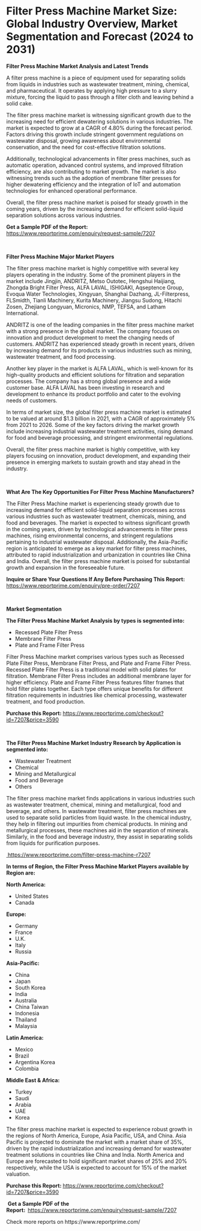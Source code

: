 <p><h1>Filter Press Machine Market Size: Global Industry Overview, Market Segmentation and Forecast (2024 to 2031)</h1></p><p><strong>Filter Press Machine Market Analysis and Latest Trends</strong></p>
<p><p>A filter press machine is a piece of equipment used for separating solids from liquids in industries such as wastewater treatment, mining, chemical, and pharmaceutical. It operates by applying high pressure to a slurry mixture, forcing the liquid to pass through a filter cloth and leaving behind a solid cake.</p><p>The filter press machine market is witnessing significant growth due to the increasing need for efficient dewatering solutions in various industries. The market is expected to grow at a CAGR of 4.80% during the forecast period. Factors driving this growth include stringent government regulations on wastewater disposal, growing awareness about environmental conservation, and the need for cost-effective filtration solutions.</p><p>Additionally, technological advancements in filter press machines, such as automatic operation, advanced control systems, and improved filtration efficiency, are also contributing to market growth. The market is also witnessing trends such as the adoption of membrane filter presses for higher dewatering efficiency and the integration of IoT and automation technologies for enhanced operational performance.</p><p>Overall, the filter press machine market is poised for steady growth in the coming years, driven by the increasing demand for efficient solid-liquid separation solutions across various industries.</p></p>
<p><strong>Get a Sample PDF of the Report:&nbsp;</strong> <a href="https://www.reportprime.com/enquiry/request-sample/7207">https://www.reportprime.com/enquiry/request-sample/7207</a></p>
<p>&nbsp;</p>
<p><strong>Filter Press Machine Major Market Players</strong></p>
<p><p>The filter press machine market is highly competitive with several key players operating in the industry. Some of the prominent players in the market include Jingjin, ANDRITZ, Metso Outotec, Hengshui Haijiang, Zhongda Bright Filter Press, ALFA LAVAL, ISHIGAKI, Aqseptence Group, Evoqua Water Technologies, Xingyuan, Shanghai Dazhang, JL-Filterpress, FLSmidth, Tianli Machinery, Kurita Machinery, Jiangsu Sudong, Hitachi Zosen, Zhejiang Longyuan, Micronics, NMP, TEFSA, and Latham International.</p><p>ANDRITZ is one of the leading companies in the filter press machine market with a strong presence in the global market. The company focuses on innovation and product development to meet the changing needs of customers. ANDRITZ has experienced steady growth in recent years, driven by increasing demand for its products in various industries such as mining, wastewater treatment, and food processing.</p><p>Another key player in the market is ALFA LAVAL, which is well-known for its high-quality products and efficient solutions for filtration and separation processes. The company has a strong global presence and a wide customer base. ALFA LAVAL has been investing in research and development to enhance its product portfolio and cater to the evolving needs of customers.</p><p>In terms of market size, the global filter press machine market is estimated to be valued at around $1.3 billion in 2021, with a CAGR of approximately 5% from 2021 to 2026. Some of the key factors driving the market growth include increasing industrial wastewater treatment activities, rising demand for food and beverage processing, and stringent environmental regulations.</p><p>Overall, the filter press machine market is highly competitive, with key players focusing on innovation, product development, and expanding their presence in emerging markets to sustain growth and stay ahead in the industry.</p></p>
<p>&nbsp;</p>
<p><strong>What Are The Key Opportunities For Filter Press Machine Manufacturers?</strong></p>
<p><p>The Filter Press Machine market is experiencing steady growth due to increasing demand for efficient solid-liquid separation processes across various industries such as wastewater treatment, chemicals, mining, and food and beverages. The market is expected to witness significant growth in the coming years, driven by technological advancements in filter press machines, rising environmental concerns, and stringent regulations pertaining to industrial wastewater disposal. Additionally, the Asia-Pacific region is anticipated to emerge as a key market for filter press machines, attributed to rapid industrialization and urbanization in countries like China and India. Overall, the filter press machine market is poised for substantial growth and expansion in the foreseeable future.</p></p>
<p><strong>Inquire or Share Your Questions If Any Before Purchasing This Report:</strong> <a href="https://www.reportprime.com/enquiry/pre-order/7207">https://www.reportprime.com/enquiry/pre-order/7207</a></p>
<p>&nbsp;</p>
<p><strong>Market Segmentation</strong></p>
<p><strong>The Filter Press Machine Market Analysis by types is segmented into:</strong></p>
<p><ul><li>Recessed Plate Filter Press</li><li>Membrane Filter Press</li><li>Plate and Frame Filter Press</li></ul></p>
<p><p>Filter Press Machine market comprises various types such as Recessed Plate Filter Press, Membrane Filter Press, and Plate and Frame Filter Press. Recessed Plate Filter Press is a traditional model with solid plates for filtration. Membrane Filter Press includes an additional membrane layer for higher efficiency. Plate and Frame Filter Press features filter frames that hold filter plates together. Each type offers unique benefits for different filtration requirements in industries like chemical processing, wastewater treatment, and food production.</p></p>
<p><strong>Purchase this Report:&nbsp;</strong><a href="https://www.reportprime.com/checkout?id=7207&price=3590">https://www.reportprime.com/checkout?id=7207&price=3590</a></p>
<p>&nbsp;</p>
<p><strong>The Filter Press Machine Market Industry Research by Application is segmented into:</strong></p>
<p><ul><li>Wastewater Treatment</li><li>Chemical</li><li>Mining and Metallurgical</li><li>Food and Beverage</li><li>Others</li></ul></p>
<p><p>The filter press machine market finds applications in various industries such as wastewater treatment, chemical, mining and metallurgical, food and beverage, and others. In wastewater treatment, filter press machines are used to separate solid particles from liquid waste. In the chemical industry, they help in filtering out impurities from chemical products. In mining and metallurgical processes, these machines aid in the separation of minerals. Similarly, in the food and beverage industry, they assist in separating solids from liquids for purification purposes.</p></p>
<p><a href="https://www.reportprime.com/filter-press-machine-r7207">&nbsp;https://www.reportprime.com/filter-press-machine-r7207</a></p>
<p><strong>In terms of Region, the Filter Press Machine Market Players available by Region are:</strong></p>
<p>
    <p> <strong> North America: </strong>
        <ul>
            <li>United States</li>
            <li>Canada</li>
        </ul>
        </p> 
    <p> <strong> Europe: </strong>
        <ul>
            <li>Germany</li>
            <li>France</li>
            <li>U.K.</li>
            <li>Italy</li>
            <li>Russia</li>
        </ul>
        </p> 
    <p> <strong> Asia-Pacific: </strong>
        <ul>
            <li>China</li>
            <li>Japan</li>
            <li>South Korea</li>
            <li>India</li>
            <li>Australia</li>
            <li>China Taiwan</li>
            <li>Indonesia</li>
            <li>Thailand</li>
            <li>Malaysia</li>
        </ul>
        </p> 
    <p> <strong> Latin America: </strong>
        <ul>
            <li>Mexico</li>
            <li>Brazil</li>
            <li>Argentina Korea</li>
            <li>Colombia</li>
        </ul>
        </p> 
    <p> <strong> Middle East & Africa: </strong>
        <ul>
            <li>Turkey</li>
            <li>Saudi</li>
            <li>Arabia</li>
            <li>UAE</li>
            <li>Korea</li>
        </ul>
    </p>
    </p>
<p><p>The filter press machine market is expected to experience robust growth in the regions of North America, Europe, Asia Pacific, USA, and China. Asia Pacific is projected to dominate the market with a market share of 35%, driven by the rapid industrialization and increasing demand for wastewater treatment solutions in countries like China and India. North America and Europe are forecasted to hold significant market shares of 25% and 20% respectively, while the USA is expected to account for 15% of the market valuation.</p></p>
<p><strong>Purchase this Report: </strong><a href="https://www.reportprime.com/checkout?id=7207&price=3590">https://www.reportprime.com/checkout?id=7207&price=3590</a></p>
<p>&nbsp;<strong>Get a Sample PDF of the Report:&nbsp;&nbsp;</strong><a href="https://www.reportprime.com/enquiry/request-sample/7207">https://www.reportprime.com/enquiry/request-sample/7207</a></p>
<p><strong></strong></p>
<p>Check more reports on https://www.reportprime.com/</p>